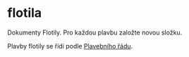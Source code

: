 # flotila
Dokumenty Flotily. Pro každou plavbu založte novou složku.

Plavby flotily se řídí podle [Plavebního řádu](https://github.com/MladiPirati/rules/blob/master/plavebni-rad/plavebni-rad.md).
